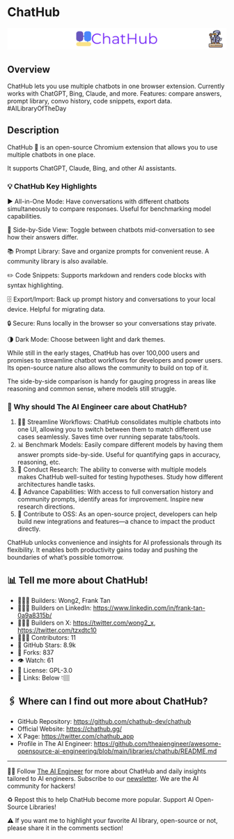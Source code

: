 # ChatHub
![The AI Engineer presents ChatHub](chathub_1920x192.png)
## Overview
ChatHub lets you use multiple chatbots in one browser extension. Currently works with ChatGPT, Bing, Claude, and more. Features: compare answers, prompt library, convo history, code snippets, export data. #AILibraryOfTheDay
## Description

ChatHub 💬 is an open-source Chromium extension that allows you to use multiple chatbots in one place.

It supports ChatGPT, Claude, Bing, and other AI assistants.

### 💡 ChatHub Key Highlights
▶️ All-in-One Mode: Have conversations with different chatbots simultaneously to compare responses. Useful for benchmarking model capabilities.

🔎 Side-by-Side View: Toggle between chatbots mid-conversation to see how their answers differ.

📚 Prompt Library: Save and organize prompts for convenient reuse. A community library is also available.

✏️ Code Snippets: Supports markdown and renders code blocks with syntax highlighting.

🗄️ Export/Import: Back up prompt history and conversations to your local device. Helpful for migrating data.

🔒 Secure: Runs locally in the browser so your conversations stay private.

🌗 Dark Mode: Choose between light and dark themes.

While still in the early stages, ChatHub has over 100,000 users and promises to streamline chatbot workflows for developers and power users. Its open-source nature also allows the community to build on top of it.

The side-by-side comparison is handy for gauging progress in areas like reasoning and common sense, where models still struggle.

### 🤔 Why should The AI Engineer care about ChatHub?
1. 👩‍💻 Streamline Workflows: ChatHub consolidates multiple chatbots into one UI, allowing you to switch between them to match different use cases seamlessly. Saves time over running separate tabs/tools.
2. 📊 Benchmark Models: Easily compare different models by having them answer prompts side-by-side. Useful for quantifying gaps in accuracy, reasoning, etc.
3. 🔬 Conduct Research: The ability to converse with multiple models makes ChatHub well-suited for testing hypotheses. Study how different architectures handle tasks.
4. 🧠 Advance Capabilities: With access to full conversation history and community prompts, identify areas for improvement. Inspire new research directions.
5. 🌟 Contribute to OSS: As an open-source project, developers can help build new integrations and features—a chance to impact the product directly.

ChatHub unlocks convenience and insights for AI professionals through its flexibility. It enables both productivity gains today and pushing the boundaries of what’s possible tomorrow.

## 📊 Tell me more about ChatHub!
* 👷🏽‍♀️ Builders: Wong2, Frank Tan
* 👩🏽‍💼 Builders on LinkedIn: https://www.linkedin.com/in/frank-tan-0a9a8315b/
* 👩🏽‍🏭 Builders on X: https://twitter.com/wong2_x, https://twitter.com/tzxdtc10
* 👩🏽‍💻 Contributors: 11
* 💫 GitHub Stars: 8.9k
* 🍴 Forks: 837
* 👁️ Watch: 61
* 🪪 License: GPL-3.0
* 🔗 Links: Below 👇🏽

## 🖇️ Where can I find out more about ChatHub?
* GitHub Repository: https://github.com/chathub-dev/chathub
* Official Website: https://chathub.gg/
* X Page: https://twitter.com/chathub_app
* Profile in The AI Engineer: https://github.com/theaiengineer/awesome-opensource-ai-engineering/blob/main/libraries/chathub/README.md

---
🧙🏽 Follow [The AI Engineer](https://www.linkedin.com/company/theaiengineer/) for more about ChatHub and daily insights tailored to AI engineers. Subscribe to our [newsletter](http://theaiengineerco.substack.com). We are the AI community for hackers!

♻️ Repost this to help ChatHub become more popular. Support AI Open-Source Libraries!

⚠️ If you want me to highlight your favorite AI library, open-source or not, please share it in the comments section!